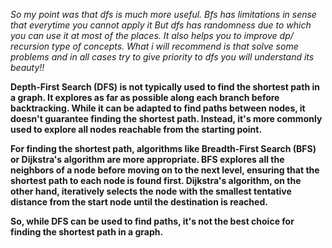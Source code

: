 <i>So my point was that dfs is much more useful.
Bfs has limitations in sense that everytime you cannot apply it 
But dfs has randomness due to which you can use it at most of the places.
It also helps you to improve dp/ recursion type of concepts.
What i will recommend is that solve some problems and in all cases try to give priority to dfs you will understand its beauty!!</i>
</br>

<strong>
  Depth-First Search (DFS) is not typically used to find the shortest path in a graph. It explores as far as possible along each branch before backtracking. While it can be adapted to find paths between nodes, it doesn't guarantee finding the shortest path. Instead, it's more commonly used to explore all nodes reachable from the starting point.

For finding the shortest path, algorithms like Breadth-First Search (BFS) or Dijkstra's algorithm are more appropriate. BFS explores all the neighbors of a node before moving on to the next level, ensuring that the shortest path to each node is found first. Dijkstra's algorithm, on the other hand, iteratively selects the node with the smallest tentative distance from the start node until the destination is reached.

So, while DFS can be used to find paths, it's not the best choice for finding the shortest path in a graph.
</strong>
